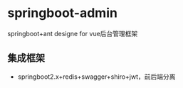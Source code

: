 # springboot-admin #
springboot+ant designe for vue后台管理框架
## 集成框架
- springboot2.x+redis+swagger+shiro+jwt，前后端分离
